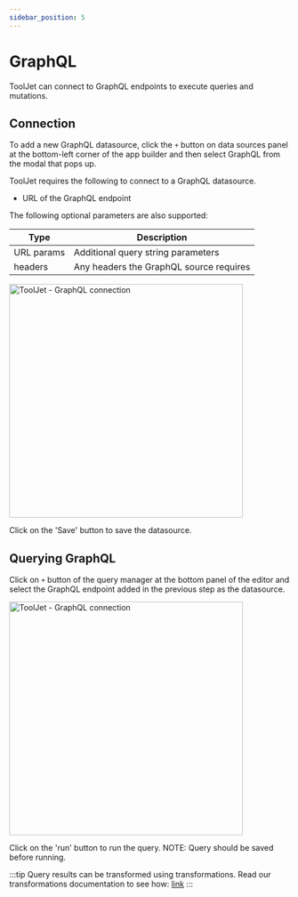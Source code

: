```yaml
---
sidebar_position: 5
---
```


# GraphQL


ToolJet can connect to GraphQL endpoints to execute queries and mutations.

## Connection

To add a new GraphQL datasource, click the `+` button on  data sources panel at the bottom-left corner of the app builder and then select GraphQL from the modal that pops up.

ToolJet requires the following to connect to a GraphQL datasource.

- URL of the GraphQL endpoint

The following optional parameters are also supported:

   | Type         | Description |
   | -----------  | ----------- |
   | URL params   | Additional query string parameters|
   | headers      | Any headers the GraphQL source requires|



<img class="screenshot-full" src="/img/datasource-reference/graphql/add-source.gif" alt="ToolJet - GraphQL connection" height="420"/>

Click on the 'Save' button to save the datasource.

## Querying GraphQL
Click on `+` button of the query manager at the bottom panel of the editor and select the GraphQL endpoint added in the previous step as the datasource. 

<img class="screenshot-full" src="/img/datasource-reference/graphql-query.png" alt="ToolJet - GraphQL connection" height="420"/>

Click on the 'run' button to run the query. NOTE: Query should be saved before running.

:::tip
Query results can be transformed using transformations. Read our transformations documentation to see how: [link](/docs/tutorial/transformations)
:::
